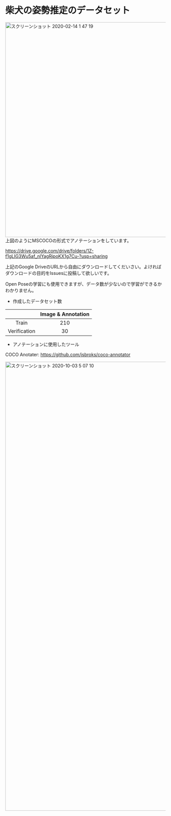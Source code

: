 # 柴犬の姿勢推定のデータセット
<img width="673" alt="スクリーンショット 2020-02-14 1 47 19" src="https://user-images.githubusercontent.com/54575368/94964736-307f8080-0535-11eb-8d45-cfc759bf609c.png">
上図のようにMSCOCOの形式でアノテーションをしています。  

https://drive.google.com/drive/folders/1Z-f1gLIG3Wu5af_nlYagRipoKX1g7Cu-?usp=sharing  

上記のGoogle DriveのURLから自由にダウンロードしてくだいさい。よければダウンロードの目的をIssuesに投稿して欲しいです。

Open Poseの学習にも使用できますが、データ数が少ないので学習ができるかわかりません。

* 作成したデータセット数

| | Image & Annotation|
| :-: | :-: |
| Train| 210 |
| Verification| 30 |  


* アノテーションに使用したツール

COCO Anotater:
https://github.com/jsbroks/coco-annotator

<img width="1406" alt="スクリーンショット 2020-10-03 5 07 10" src="https://user-images.githubusercontent.com/54575368/94967077-5f97f100-0539-11eb-999f-a58b4b8608d6.png">
